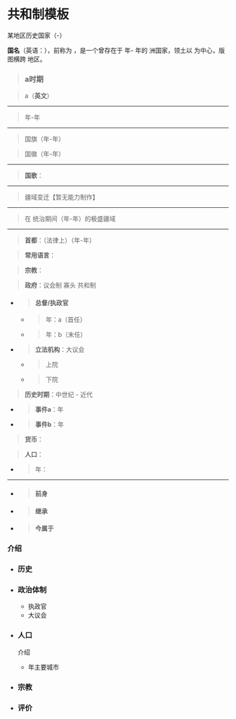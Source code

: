 # 共和制模板

某地区历史国家（-）

**国名**（英语：），前称为 ，是一个曾存在于 年- 年的 洲国家，领土以 为中心，版图横跨 地区。

> ### a时期

> a（**英文**）

---

> 年-年

---

> 

> 国旗（年-年）

> 

> 国徽（年-年）

---

> **国歌**：

---

> 

> 疆域变迁【暂无能力制作】

---

> 

> 在 统治期间（年-年）的极盛疆域

---

> **首都**：（法律上）（年-年）

> **常用语言**：

> **宗教**：

> **政府**：议会制 寡头 共和制

+ > #### 总督/执政官
   + > 年：a（首任）
   + > 年：b（末任）
+ > **立法机构**：大议会
   - > 上院
   - > 下院

> **历史时期**：中世纪 - 近代

- > **事件a**：年
- > **事件b**：年

> **货币**：

> **人口**：

- > 年：

---

+ > #### 前身

> 

+ > #### 继承

> 

+ > #### 今属于

### 介绍



+ ### 历史
+ ### 政治体制
   + 执政官
   + 大议会
+ ### 人口

   介绍

   + 年主要城市
+ ### 宗教
+ ### 评价

